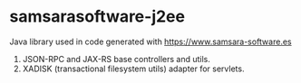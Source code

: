 # samsarasoftware-j2ee

Java library used in code generated with https://www.samsara-software.es

1. JSON-RPC and JAX-RS base controllers and utils. 
2. XADISK (transactional filesystem utils) adapter for servlets. 
